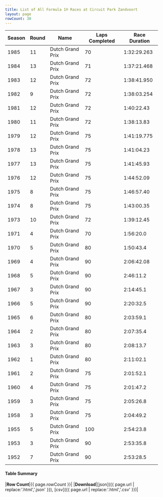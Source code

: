 ```yaml
---
title: List of All Formula 1® Races at Circuit Park Zandvoort
layout: page
rowCount: 30
---
```


| Season | Round | Name | Laps Completed | Race Duration |
|--|--|--|--|--|
| 1985 | 11 | Dutch Grand Prix | 70 | 1:32:29.263 |
| 1984 | 13 | Dutch Grand Prix | 71 | 1:37:21.468 |
| 1983 | 12 | Dutch Grand Prix | 72 | 1:38:41.950 |
| 1982 | 9 | Dutch Grand Prix | 72 | 1:38:03.254 |
| 1981 | 12 | Dutch Grand Prix | 72 | 1:40:22.43 |
| 1980 | 11 | Dutch Grand Prix | 72 | 1:38:13.83 |
| 1979 | 12 | Dutch Grand Prix | 75 | 1:41:19.775 |
| 1978 | 13 | Dutch Grand Prix | 75 | 1:41:04.23 |
| 1977 | 13 | Dutch Grand Prix | 75 | 1:41:45.93 |
| 1976 | 12 | Dutch Grand Prix | 75 | 1:44:52.09 |
| 1975 | 8 | Dutch Grand Prix | 75 | 1:46:57.40 |
| 1974 | 8 | Dutch Grand Prix | 75 | 1:43:00.35 |
| 1973 | 10 | Dutch Grand Prix | 72 | 1:39:12.45 |
| 1971 | 4 | Dutch Grand Prix | 70 | 1:56:20.0 |
| 1970 | 5 | Dutch Grand Prix | 80 | 1:50:43.4 |
| 1969 | 4 | Dutch Grand Prix | 90 | 2:06:42.08 |
| 1968 | 5 | Dutch Grand Prix | 90 | 2:46:11.2 |
| 1967 | 3 | Dutch Grand Prix | 90 | 2:14:45.1 |
| 1966 | 5 | Dutch Grand Prix | 90 | 2:20:32.5 |
| 1965 | 6 | Dutch Grand Prix | 80 | 2:03:59.1 |
| 1964 | 2 | Dutch Grand Prix | 80 | 2:07:35.4 |
| 1963 | 3 | Dutch Grand Prix | 80 | 2:08:13.7 |
| 1962 | 1 | Dutch Grand Prix | 80 | 2:11:02.1 |
| 1961 | 2 | Dutch Grand Prix | 75 | 2:01:52.1 |
| 1960 | 4 | Dutch Grand Prix | 75 | 2:01:47.2 |
| 1959 | 3 | Dutch Grand Prix | 75 | 2:05:26.8 |
| 1958 | 3 | Dutch Grand Prix | 75 | 2:04:49.2 |
| 1955 | 5 | Dutch Grand Prix | 100 | 2:54:23.8 |
| 1953 | 3 | Dutch Grand Prix | 90 | 2:53:35.8 |
| 1952 | 7 | Dutch Grand Prix | 90 | 2:53:28.5 |

#### Table Summary

|**Row Count**|{{ page.rowCount }}|
|**Download**|[json]({{ page.url | replace:'.html','.json' }}), [csv]({{ page.url | replace:'.html','.csv' }})|
